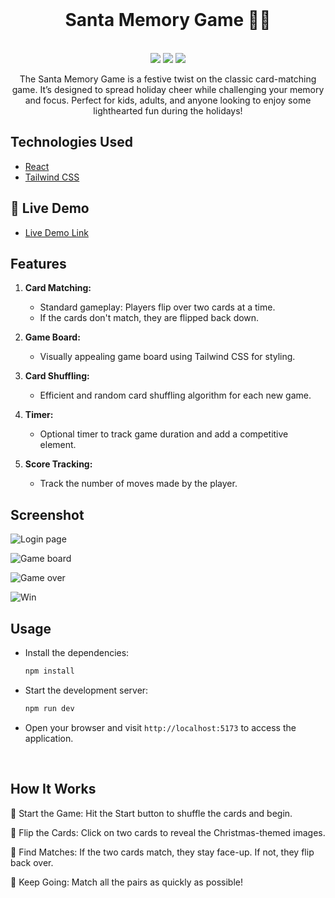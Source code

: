 <div align="center">
  <br/>
<div class="display: flex; align-items:center; justify-content:center;">
            <h1>Santa Memory Game 🎅🏼</h1>
</div>
  <br/>
 </div>

<div align="center">
<a href="https://www.npmjs.com/"><img src="https://img.shields.io/npm/v/npm.svg?logo=npm"/></a>
<a href="https://react.dev/"><img src="https://img.shields.io/badge/react-v18.2.0-blue?logo=react"/></a>
<a href="https://tailwindcss.com/"><img src="https://img.shields.io/badge/tailwindcss-v3.4.17-blue?logo=tailwindcss"/></a>
</div>

<p align="center">The Santa Memory Game is a festive twist on the classic card-matching game. It’s designed to spread holiday cheer while challenging your memory and focus. Perfect for kids, adults, and anyone looking to enjoy some lighthearted fun during the holidays!</p>

## Technologies Used

- [React](https://react.dev/)
- [Tailwind CSS](https://tailwindcss.com/)

## 🚀 Live Demo <a name="live-demo"></a>

- [Live Demo Link](https://christmas-game-2025.netlify.app/)

## Features

1. **Card Matching:**

   - Standard gameplay: Players flip over two cards at a time.
   - If the cards don't match, they are flipped back down.

2. **Game Board:**

   - Visually appealing game board using Tailwind CSS for styling.

3. **Card Shuffling:**

   - Efficient and random card shuffling algorithm for each new game.

4. **Timer:**

   - Optional timer to track game duration and add a competitive element.

5. **Score Tracking:**
   - Track the number of moves made by the player.
     <br/>

## Screenshot

![Login page](https://github.com/BishoyLabib7/Santa-Memory-Game/blob/main/src/assets/Screenshot/login.jpg)

![Game board](https://github.com/BishoyLabib7/Santa-Memory-Game/blob/main/src/assets/Screenshot/Game_board.png)

![Game over](https://github.com/BishoyLabib7/Santa-Memory-Game/blob/main/src/assets/Screenshot/Game_Over.png)

![Win](https://github.com/BishoyLabib7/Santa-Memory-Game/blob/main/src/assets/Screenshot/Win.png)

## Usage

- Install the dependencies:

  ```bash
  npm install
  ```

- Start the development server:

  ```bash
  npm run dev
  ```

- Open your browser and visit `http://localhost:5173` to access the application.

<br/>

## How It Works

🌟 Start the Game: Hit the Start button to shuffle the cards and begin.

🌟 Flip the Cards: Click on two cards to reveal the Christmas-themed images.

🌟 Find Matches: If the two cards match, they stay face-up. If not, they flip back over.

🌟 Keep Going: Match all the pairs as quickly as possible!
